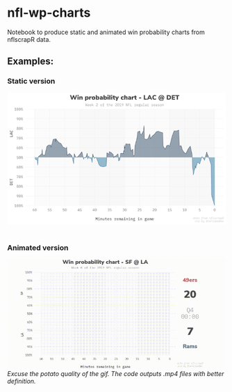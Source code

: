 # nfl-wp-charts
Notebook to produce static and animated win probability charts from nflscrapR data.

## Examples:

### Static version
![Static](output/example.png)
<br>
<br>

### Animated version
![Animated](output/example.gif)
*Excuse the potato quality of the gif. The code outputs .mp4 files with better definition.*
